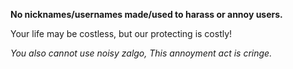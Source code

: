 **No nicknames/usernames made/used to harass or annoy users.**

Your life may be costless, but our protecting is costly!

*You also cannot use noisy zalgo, This annoyment act is cringe.*